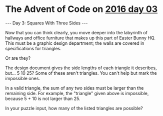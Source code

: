 # The Advent of Code on [2016 day 03](https://adventofcode.com/2016/day/3)

--- Day 3: Squares With Three Sides ---

Now that you can think clearly, you move deeper into the labyrinth of hallways and office furniture that makes up this part of Easter Bunny HQ. This must be a graphic design department; the walls are covered in specifications for triangles.

Or are they?

The design document gives the side lengths of each triangle it describes, but... 5 10 25?  Some of these aren't triangles. You can't help but mark the impossible ones.

In a valid triangle, the sum of any two sides must be larger than the remaining side.  For example, the "triangle" given above is impossible, because 5 + 10 is not larger than 25.

In your puzzle input, how many of the listed triangles are possible?